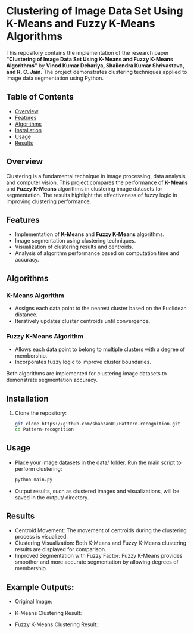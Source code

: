 # Clustering of Image Data Set Using K-Means and Fuzzy K-Means Algorithms

This repository contains the implementation of the research paper **"Clustering of Image Data Set Using K-Means and Fuzzy K-Means Algorithms"** by **Vinod Kumar Dehariya, Shailendra Kumar Shrivastava, and R. C. Jain**. The project demonstrates clustering techniques applied to image data segmentation using Python.

## Table of Contents
- [Overview](#overview)
- [Features](#features)
- [Algorithms](#algorithms)
- [Installation](#installation)
- [Usage](#usage)
- [Results](#results)


## Overview
Clustering is a fundamental technique in image processing, data analysis, and computer vision. This project compares the performance of **K-Means** and **Fuzzy K-Means** algorithms in clustering image datasets for segmentation. The results highlight the effectiveness of fuzzy logic in improving clustering performance.

## Features
- Implementation of **K-Means** and **Fuzzy K-Means** algorithms.
- Image segmentation using clustering techniques.
- Visualization of clustering results and centroids.
- Analysis of algorithm performance based on computation time and accuracy.

## Algorithms
### K-Means Algorithm
- Assigns each data point to the nearest cluster based on the Euclidean distance.
- Iteratively updates cluster centroids until convergence.

### Fuzzy K-Means Algorithm
- Allows each data point to belong to multiple clusters with a degree of membership.
- Incorporates fuzzy logic to improve cluster boundaries.

Both algorithms are implemented for clustering image datasets to demonstrate segmentation accuracy.

## Installation
1. Clone the repository:
   ```bash
   git clone https://github.com/shahzan01/Pattern-recognition.git
   cd Pattern-recognition

## Usage
- Place your image datasets in the data/ folder.
Run the main script to perform clustering:
   ```bash
   python main.py
- Output results, such as clustered images and visualizations, will be saved in the output/ directory.
## Results
- Centroid Movement: The movement of centroids during the clustering process is visualized.
- Clustering Visualization: Both K-Means and Fuzzy K-Means clustering results are displayed for comparison.
- Improved Segmentation with Fuzzy Factor: Fuzzy K-Means provides smoother and more accurate segmentation by allowing degrees of membership.
## Example Outputs:
- Original Image:

- K-Means Clustering Result:

- Fuzzy K-Means Clustering Result:

